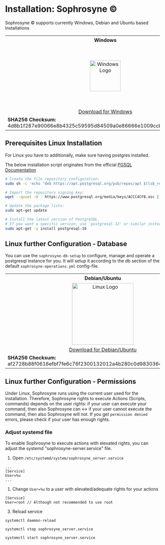 # Installation: Sophrosyne ©

Sophrosyne ©  supports currently Windows, Debian and Ubuntu based Installations

<table>
  <tr>
    <th>Windows</th>
    <th>Debian/Ubuntu</th>
  </tr>
  <tr>
    <td style="text-align: center;"><img src="/sophrosyne/v.1.0.0/_media/WINDOWS_LOGO.png" alt="Windows Logo" style="width:100px"></td>
    <td style="text-align: center;"><img src="/sophrosyne/v.1.0.0/_media/DEBIAN_UBUNTU_LOGO.png" alt="Linux Logo" style="width:200px"></td>
  </tr>
  <tr>
    <td style="text-align: center;"><a href="https://api.onedrive.com/v1.0/shares/u!aHR0cHM6Ly8xZHJ2Lm1zL3UvcyFBaUx4dFpNV2M3NTJ2Y05KQXV3S1NqTXJ1MnMtaHc_ZT1STkZkNE4/root/content">Download for Windows</a></td>
    <td style="text-align: center;"><a href="https://api.onedrive.com/v1.0/shares/u!aHR0cHM6Ly8xZHJ2Lm1zL3UvcyFBaUx4dFpNV2M3NTJ2Y05LYXkyLUd6eDBLNnpsclE_ZT1OeVFsbFQ/root/content">Download for Debian/Ubuntu</a></td>
    </tr>
    <tr>
    <td>
      <strong>SHA256 Checksum:</strong> 4d8b1f287e90066e8b4325c59595d84509a0e86666e1009ccb4fdde6cd2d3c73
    </td>
    <td>
      <strong>SHA256 Checksum:</strong> 825FF1DA31DE52F3B8F16C823F088A864CA904F2EC77F5307EBE99787BE4987B
    </td>
   
  </tr>
</table>

## Prerequisites Linux Installation

For Linux you have to additionally, make sure having postgres installed.

The below installation script originates from the official [PGSQL Documentation](https://www.postgresql.org/download/linux/debian/)

```bash
# Create the file repository configuration:
sudo sh -c 'echo "deb https://apt.postgresql.org/pub/repos/apt $(lsb_release -cs)-pgdg main" > /etc/apt/sources.list.d/pgdg.list'

# Import the repository signing key:
wget --quiet -O - https://www.postgresql.org/media/keys/ACCC4CF8.asc | sudo apt-key add -

# Update the package lists:
sudo apt-get update

# Install the latest version of PostgreSQL.
# If you want a specific version, use 'postgresql-12' or similar instead of 'postgresql':
sudo apt-get -y install postgresql-16
```

## Linux further Configuration - Database

You can use the `sophrosyne-db-setup` to configure, manage and operate a postgresql instance for you. It will setup it according to the db section of the default `sophrosyne-operations.yml` config-file.

<table>
  <tr>
    <th>Debian/Ubuntu</th>
  </tr>
  <tr>
    <td style="text-align: center;"><img src="/sophrosyne/v.1.0.0/_media/DEBIAN_UBUNTU_LOGO.png" alt="Linux Logo" style="width:200px"></td>
  </tr>
  <tr>
    <td style="text-align: center;"><a href="https://api.onedrive.com/v1.0/shares/u!aHR0cHM6Ly8xZHJ2Lm1zL3UvcyFBaUx4dFpNV2M3NTJ2Y05JU0I2WW5wLUo5TkhsbVE_ZT1Pa0l2cDQ/root/content">Download for Debian/Ubuntu</a></td>
    </tr>
    <tr>
    <td>
      <strong>SHA256 Checksum:</strong> af2728b88f0616efbf7fe6c76f2300132012a4b280c0d9830364d024396ad87f
    </td>
   
  </tr>
</table>

## Linux further Configuration - Permissions

Under Linux, Sophrosyne runs using the current user used for the installation. Therefore, Sophrosyne rights to execute Actions (Scripts, commands) depends on the user rights: if your user can execute your command, then also Sophrosyne can <-> if your user cannot execute the command, then also Sophrosyne will not.
If you get `permission denied` errors, please check if your user has enough rights.


### Adjust systemd file

To enable Sophrosyne to execute actions with elevated rights, you can adjust the systemd "sophrosyne-server.service" file.

1. Open 
```/etc/systemd/system/sophrosyne_server.service```

```text
...
[Service]
User=%u
...
```

1. Change ```User=%u``` to a user with elevated/adequate rights for your actions

```text
[Service]
User=root // Although not recommended to use root
```

3. Reload service

```systemctl daemon-reload```

```systemctl stop sophrosyne_server.service```

```systemctl start sophrosyne_server.service```
